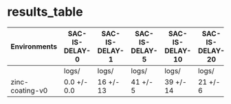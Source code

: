# results_table
| Environments  |SAC-IS-DELAY-0|SAC-IS-DELAY-1|SAC-IS-DELAY-5|SAC-IS-DELAY-10|SAC-IS-DELAY-20|
|---------------|--------------|--------------|--------------|---------------|---------------|
|               |logs/         |logs/         |logs/         |logs/          |logs/          |
|zinc-coating-v0|0.0 +/- 0.0   |16 +/- 13     |41 +/- 5      |39 +/- 14      |21 +/- 6       |
